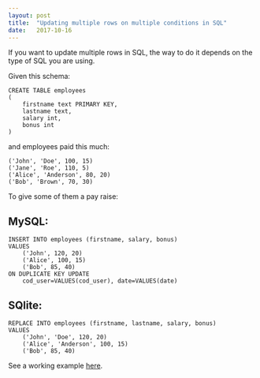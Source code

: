 ```yaml
---
layout: post
title:  "Updating multiple rows on multiple conditions in SQL"
date:   2017-10-16
---
```


If you want to update multiple rows in SQL, 
the way to do it depends on the type of SQL you are using.

Given this schema:
```
CREATE TABLE employees 
(
	firstname text PRIMARY KEY,
	lastname text,
	salary int,
	bonus int
)
```

and employees paid this much:
```
('John', 'Doe', 100, 15)
('Jane', 'Roe', 110, 5)
('Alice', 'Anderson', 80, 20)
('Bob', 'Brown', 70, 30)
```

To give some of them a pay raise:

## MySQL:

```
INSERT INTO employees (firstname, salary, bonus)
VALUES
	('John', 120, 20)
	('Alice', 100, 15)
	('Bob', 85, 40)
ON DUPLICATE KEY UPDATE
 	cod_user=VALUES(cod_user), date=VALUES(date)
```

## SQlite:

```
REPLACE INTO employees (firstname, lastname, salary, bonus)
VALUES 
	('John', 'Doe', 120, 20)
	('Alice', 'Anderson', 100, 15)
	('Bob', 85, 40)
```


See a working example [here](https://github.com/lkloh/sql-playground).






